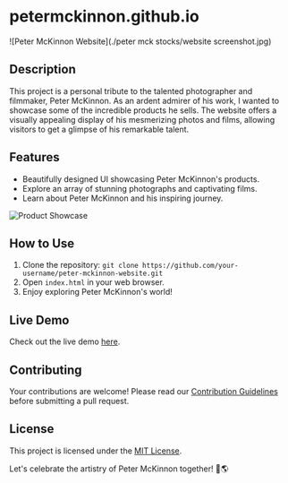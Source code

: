 # petermckinnon.github.io


![Peter McKinnon Website](./peter mck stocks/website screenshot.jpg)

## Description
This project is a personal tribute to the talented photographer and filmmaker, Peter McKinnon. As an ardent admirer of his work, I wanted to showcase some of the incredible products he sells. The website offers a visually appealing display of his mesmerizing photos and films, allowing visitors to get a glimpse of his remarkable talent.

## Features
- Beautifully designed UI showcasing Peter McKinnon's products.
- Explore an array of stunning photographs and captivating films.
- Learn about Peter McKinnon and his inspiring journey.

![Product Showcase](./product_showcase.gif)

## How to Use
1. Clone the repository: `git clone https://github.com/your-username/peter-mckinnon-website.git`
2. Open `index.html` in your web browser.
3. Enjoy exploring Peter McKinnon's world!

## Live Demo
Check out the live demo [here](https://your-username.github.io/peter-mckinnon-website).

## Contributing
Your contributions are welcome! Please read our [Contribution Guidelines](CONTRIBUTING.md) before submitting a pull request.

## License
This project is licensed under the [MIT License](LICENSE).

Let's celebrate the artistry of Peter McKinnon together! 📸🌎
